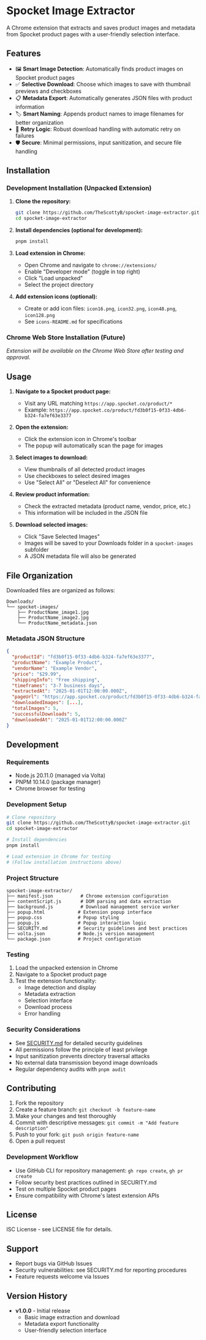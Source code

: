 # Spocket Image Extractor

A Chrome extension that extracts and saves product images and metadata from Spocket product pages with a user-friendly selection interface.

## Features

- 🖼️ **Smart Image Detection**: Automatically finds product images on Spocket product pages
- ✅ **Selective Download**: Choose which images to save with thumbnail previews and checkboxes
- 📋 **Metadata Export**: Automatically generates JSON files with product information
- 🏷️ **Smart Naming**: Appends product names to image filenames for better organization
- 🔄 **Retry Logic**: Robust download handling with automatic retry on failures
- 🛡️ **Secure**: Minimal permissions, input sanitization, and secure file handling

## Installation

### Development Installation (Unpacked Extension)

1. **Clone the repository:**
   ```bash
   git clone https://github.com/TheScottyB/spocket-image-extractor.git
   cd spocket-image-extractor
   ```

2. **Install dependencies (optional for development):**
   ```bash
   pnpm install
   ```

3. **Load extension in Chrome:**
   - Open Chrome and navigate to `chrome://extensions/`
   - Enable "Developer mode" (toggle in top right)
   - Click "Load unpacked"
   - Select the project directory

4. **Add extension icons (optional):**
   - Create or add icon files: `icon16.png`, `icon32.png`, `icon48.png`, `icon128.png`
   - See `icons-README.md` for specifications

### Chrome Web Store Installation (Future)
*Extension will be available on the Chrome Web Store after testing and approval.*

## Usage

1. **Navigate to a Spocket product page:**
   - Visit any URL matching `https://app.spocket.co/product/*`
   - Example: `https://app.spocket.co/product/fd3b0f15-0f33-4db6-b324-fa7ef63e3377`

2. **Open the extension:**
   - Click the extension icon in Chrome's toolbar
   - The popup will automatically scan the page for images

3. **Select images to download:**
   - View thumbnails of all detected product images
   - Use checkboxes to select desired images
   - Use "Select All" or "Deselect All" for convenience

4. **Review product information:**
   - Check the extracted metadata (product name, vendor, price, etc.)
   - This information will be included in the JSON file

5. **Download selected images:**
   - Click "Save Selected Images"
   - Images will be saved to your Downloads folder in a `spocket-images` subfolder
   - A JSON metadata file will also be generated

## File Organization

Downloaded files are organized as follows:
```
Downloads/
└── spocket-images/
    ├── ProductName_image1.jpg
    ├── ProductName_image2.jpg
    └── ProductName_metadata.json
```

### Metadata JSON Structure
```json
{
  "productId": "fd3b0f15-0f33-4db6-b324-fa7ef63e3377",
  "productName": "Example Product",
  "vendorName": "Example Vendor",
  "price": "$29.99",
  "shippingInfo": "Free shipping",
  "timeframes": "3-7 business days",
  "extractedAt": "2025-01-01T12:00:00.000Z",
  "pageUrl": "https://app.spocket.co/product/fd3b0f15-0f33-4db6-b324-fa7ef63e3377",
  "downloadedImages": [...],
  "totalImages": 5,
  "successfulDownloads": 5,
  "downloadedAt": "2025-01-01T12:00:00.000Z"
}
```

## Development

### Requirements
- Node.js 20.11.0 (managed via Volta)
- PNPM 10.14.0 (package manager)
- Chrome browser for testing

### Development Setup
```bash
# Clone repository
git clone https://github.com/TheScottyB/spocket-image-extractor.git
cd spocket-image-extractor

# Install dependencies
pnpm install

# Load extension in Chrome for testing
# (Follow installation instructions above)
```

### Project Structure
```
spocket-image-extractor/
├── manifest.json          # Chrome extension configuration
├── contentScript.js       # DOM parsing and data extraction
├── background.js          # Download management service worker
├── popup.html            # Extension popup interface
├── popup.css             # Popup styling
├── popup.js              # Popup interaction logic
├── SECURITY.md           # Security guidelines and best practices
├── volta.json            # Node.js version management
└── package.json          # Project configuration
```

### Testing
1. Load the unpacked extension in Chrome
2. Navigate to a Spocket product page
3. Test the extension functionality:
   - Image detection and display
   - Metadata extraction
   - Selection interface
   - Download process
   - Error handling

### Security Considerations
- See [SECURITY.md](./SECURITY.md) for detailed security guidelines
- All permissions follow the principle of least privilege
- Input sanitization prevents directory traversal attacks
- No external data transmission beyond image downloads
- Regular dependency audits with `pnpm audit`

## Contributing

1. Fork the repository
2. Create a feature branch: `git checkout -b feature-name`
3. Make your changes and test thoroughly
4. Commit with descriptive messages: `git commit -m "Add feature description"`
5. Push to your fork: `git push origin feature-name`
6. Open a pull request

### Development Workflow
- Use GitHub CLI for repository management: `gh repo create`, `gh pr create`
- Follow security best practices outlined in SECURITY.md
- Test on multiple Spocket product pages
- Ensure compatibility with Chrome's latest extension APIs

## License

ISC License - see LICENSE file for details.

## Support

- Report bugs via GitHub Issues
- Security vulnerabilities: see SECURITY.md for reporting procedures
- Feature requests welcome via Issues

## Version History

- **v1.0.0** - Initial release
  - Basic image extraction and download
  - Metadata export functionality
  - User-friendly selection interface
